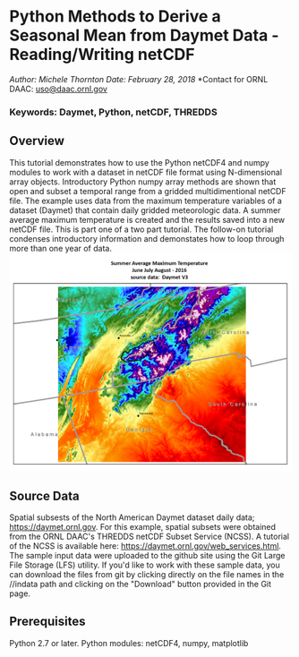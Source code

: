 # Python Methods to Derive a Seasonal Mean from Daymet Data - Reading/Writing netCDF

*Author: Michele Thornton*
*Date: February 28, 2018*
*Contact for ORNL DAAC: uso@daac.ornl.gov

### Keywords: Daymet, Python, netCDF, THREDDS

## Overview

This tutorial demonstrates how to use the Python netCDF4 and numpy modules to work with a dataset in netCDF file format using N-dimensional array objects. Introductory Python numpy array methods are shown that open and subset a temporal range from a gridded multidimentional netCDF file. The example uses data from the maximum temperature variables of a dataset (Daymet) that contain daily gridded meteorologic data. A summer average maximum temperature is created and the results saved into a new netCDF file. This is part one of a two part tutorial. The follow-on tutorial condenses introductory information and demonstates how to loop through more than one year of data. 
![Max Temp Avg, Summer 2016, GSMNP](NCSS_GSMNPsubset.png)

## Source Data

Spatial subsests of the North American Daymet dataset daily data; https://daymet.ornl.gov. For this example, spatial subsets were obtained from the ORNL DAAC's THREDDS netCDF Subset Service (NCSS). A tutorial of the NCSS is available here: https://daymet.ornl.gov/web_services.html. 
The sample input data were uploaded to the github site using the Git Large File Storage (LFS) utility. If you'd like to work with these sample data, you can download the files from git by clicking directly on the file names in the //indata path and clicking on the "Download" button provided in the Git page.

## Prerequisites

Python 2.7 or later. Python modules: netCDF4, numpy, matplotlib